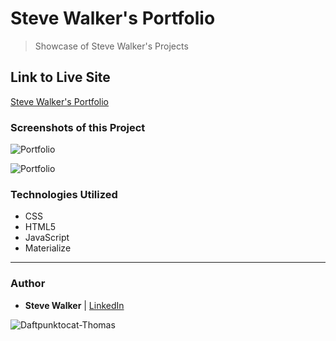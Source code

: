 # Steve Walker's Portfolio

>Showcase of Steve Walker's Projects

## Link to Live Site

[Steve Walker's Portfolio](https://captnwalker.github.io/Portfolio6/ "Portfolio")

### Screenshots of this Project

![Portfolio](https://raw.github.com/captnwalker/Portfolio6/master/screenshot/port6a.gif "Portfolio")

![Portfolio](https://raw.github.com/captnwalker/Portfolio6/master/screenshot/port6b.gif "Portfolio")

### Technologies Utilized

* CSS
* HTML5
* JavaScript
* Materialize

----

### Author

* **Steve Walker**  | [LinkedIn](https://www.linkedin.com/in/stevelwalker/)

![Daftpunktocat-Thomas](https://octodex.github.com/images/daftpunktocat-thomas.gif)